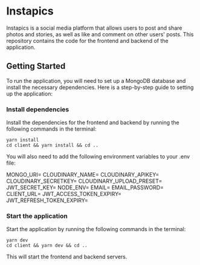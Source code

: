 # Instapics

Instapics is a social media platform that allows users to post and share photos and stories, as well as like and comment on other users' posts. This repository contains the code for the frontend and backend of the application.

## Getting Started

To run the application, you will need to set up a MongoDB database and install the necessary dependencies. Here is a step-by-step guide to setting up the application:

### Install dependencies

Install the dependencies for the frontend and backend by running the following commands in the terminal:

    yarn install
    cd client && yarn install && cd ..

You will also need to add the following environment variables to your .env file:

MONGO_URI=
CLOUDINARY_NAME=
CLOUDINARY_APIKEY=
CLOUDINARY_SECRETKEY=
CLOUDINARY_UPLOAD_PRESET=
JWT_SECRET_KEY=
NODE_ENV=
EMAIL=
EMAIL_PASSWORD=
CLIENT_URL=
JWT_ACCESS_TOKEN_EXPIRY=
JWT_REFRESH_TOKEN_EXPIRY=

### Start the application

Start the application by running the following commands in the terminal:

    yarn dev
    cd client && yarn dev && cd ..

This will start the frontend and backend servers.
